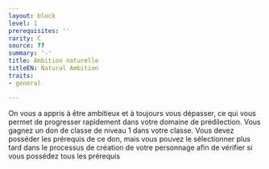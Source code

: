 ```yaml
---
layout: block
level: 1
prerequisites: ''
rarity: C
source: ??
summary: '-'
title: Ambition naturelle
titleEN: Natural Ambition
traits:
- general

---
```


<p>On vous a appris à être ambitieux et à toujours vous dépasser, ce qui vous permet de progresser rapidement dans votre domaine de prédilection. Vous gagnez un don de classe de niveau 1 dans votre classe. Vous devez posséder les prérequis de ce don, mais vous pouvez le sélectionner plus tard dans le processus de création de votre personnage afin de vérifier si vous possédez tous les prérequis</p>